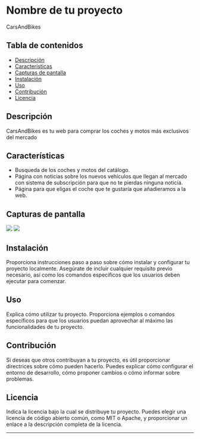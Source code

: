 # Nombre de tu proyecto

CarsAndBikes

## Tabla de contenidos

- [Descripción](#descripción)
- [Características](#características)
- [Capturas de pantalla](#capturas-de-pantalla)
- [Instalación](#instalación)
- [Uso](#uso)
- [Contribución](#contribución)
- [Licencia](#licencia)

## Descripción

CarsAndBikes es tu web para comprar los coches y motos más exclusivos del mercado

## Características

- Busqueda de los coches y motos del catálogo.
- Página con noticias sobre los nuevos vehículos que llegan al mercado con sistema de subscripción para que no te pierdas ninguna noticia.
- Página para que eligas el coche que te gustaría que añadieramos a la web.

## Capturas de pantalla

![](https://github.com/Canariiii/CarsAndBikes/tree/master/public/assets/img/captures)
![](/carandbikes/public/assets/img/captures/Cars.png)

## Instalación

Proporciona instrucciones paso a paso sobre cómo instalar y configurar tu proyecto localmente. Asegúrate de incluir cualquier requisito previo necesario, así como los comandos específicos que los usuarios deben ejecutar para comenzar.

## Uso

Explica cómo utilizar tu proyecto. Proporciona ejemplos o comandos específicos para que los usuarios puedan aprovechar al máximo las funcionalidades de tu proyecto.

## Contribución

Si deseas que otros contribuyan a tu proyecto, es útil proporcionar directrices sobre cómo pueden hacerlo. Puedes explicar cómo configurar el entorno de desarrollo, cómo proponer cambios o cómo informar sobre problemas.

## Licencia

Indica la licencia bajo la cual se distribuye tu proyecto. Puedes elegir una licencia de código abierto común, como MIT o Apache, y proporcionar un enlace a la descripción completa de la licencia.

---

